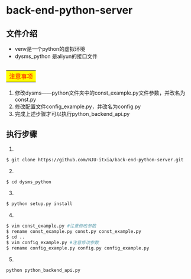# back-end-python-server
## 文件介绍
- venv是一个python的虚拟环境
- dysms_python 是aliyun的接口文件

## <table><tr><td bgcolor=yellow><font color=red>注意事项</font></td></tr></table>
1. 修改dysms——python文件夹中的const_example.py文件参数，并改名为const.py
2. 修改配置文件config_example.py，并改名为config.py
3. 完成上述步骤才可以执行python_backend_api.py

## 执行步骤
1. 
```bash
$ git clone https://github.com/NJU-itxia/back-end-python-server.git
```
2. 
```bash
$ cd dysms_python
```
3. 
```bash
$ python setup.py install
```
4. 
```bash
$ vim const_example.py #注意修改参数
$ rename const_example.py const.py const_example.py
$ cd ..
$ vim config_example.py #注意修改参数
$ rename config_example.py config.py config_example.py
```
5. 
```bash
python python_backend_api.py
```
